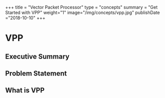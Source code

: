 +++
title = "Vector Packet Processor"
type = "concepts"
summary = "Get Started with VPP"
weight="1"
image="/img/concepts/vpp.jpg"
publishDate ="2018-10-10"
+++
# VPP

## Executive Summary

## Problem Statement

## What is VPP

